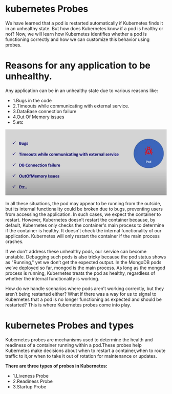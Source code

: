 # kubernetes Probes

We have learned that a pod is restarted automatically if Kubernetes finds it in an unhealthy state. But how 
does Kubernetes know if a pod is healthy or not? Now, we will learn how Kubernetes identifies whether a pod 
is functioning correctly and how we can customize this behavior using probes.

# Reasons for any application to be unhealthy.
Any application can be in an unhealthy state due to various reasons like:
- 1.Bugs in the code
- 2.Timeouts while communicating with external service.
- 3.DataBase connection failure
- 4.Out Of Memory issues
- 5.etc

![Reasons for unhealthy application](https://github.com/balusena/kubernetes-for-devops/blob/main/12-Kubernetes%20Probes/appllication_unhealthy.png)

In all these situations, the pod may appear to be running from the outside, but its internal functionality
could be broken due to bugs, preventing users from accessing the application. In such cases, we expect the
container to restart. However, Kubernetes doesn’t restart the container because, by default, Kubernetes 
only checks the container's main process to determine if the container is healthy. It doesn't check the 
internal functionality of our application. Kubernetes will only restart the container if the main process
crashes.

If we don’t address these unhealthy pods, our service can become unstable. Debugging such pods is also 
tricky because the pod status shows as "Running," yet we don’t get the expected output. In the MongoDB 
pods we’ve deployed so far, mongod is the main process. As long as the mongod process is running, 
Kubernetes treats the pod as healthy, regardless of whether the internal functionality is working.

How do we handle scenarios where pods aren’t working correctly, but they aren’t being restarted either? 
What if there was a way for us to signal to Kubernetes that a pod is no longer functioning as expected 
and should be restarted? This is where Kubernetes probes come into play.

# kubernetes Probes and types
Kubernetes probes are mechanisms used to determine the health and readiness of a container running within 
a pod.These probes help Kubernetes make decisions about when to restart a container,when to route traffic
to it,or when to take it out of rotation for maintenance or updates. 

**There are three types of probes in Kubernetes:**
- 1.Liveness Probe
- 2.Readiness Probe
- 3.Startup Probe



